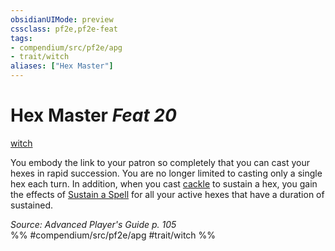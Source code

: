 ```yaml
---
obsidianUIMode: preview
cssclass: pf2e,pf2e-feat
tags:
- compendium/src/pf2e/apg
- trait/witch
aliases: ["Hex Master"]
---
```

# Hex Master  *Feat 20*  
[witch](../../Rules/traits/witch-apg.md)  


You embody the link to your patron so completely that you can cast your hexes in rapid succession. You are no longer limited to casting only a single hex each turn. In addition, when you cast [cackle](../spells/cackle-apg.md) to sustain a hex, you gain the effects of [Sustain a Spell](../../Rules/actions/sustain-a-spell.md) for all your active hexes that have a duration of sustained.

*Source: Advanced Player's Guide p. 105*  
%% #compendium/src/pf2e/apg #trait/witch %%